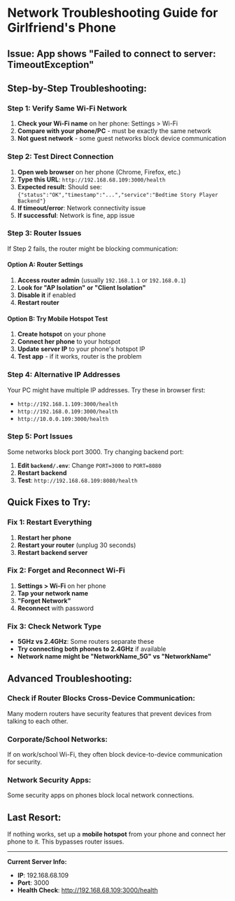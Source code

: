 # Network Troubleshooting Guide for Girlfriend's Phone

## Issue: App shows "Failed to connect to server: TimeoutException"

## Step-by-Step Troubleshooting:

### Step 1: Verify Same Wi-Fi Network
1. **Check your Wi-Fi name** on her phone: Settings > Wi-Fi
2. **Compare with your phone/PC** - must be exactly the same network
3. **Not guest network** - some guest networks block device communication

### Step 2: Test Direct Connection
1. **Open web browser** on her phone (Chrome, Firefox, etc.)
2. **Type this URL**: `http://192.168.68.109:3000/health`
3. **Expected result**: Should see: `{"status":"OK","timestamp":"...","service":"Bedtime Story Player Backend"}`
4. **If timeout/error**: Network connectivity issue
5. **If successful**: Network is fine, app issue

### Step 3: Router Issues
If Step 2 fails, the router might be blocking communication:

#### Option A: Router Settings
1. **Access router admin** (usually `192.168.1.1` or `192.168.0.1`)
2. **Look for "AP Isolation" or "Client Isolation"**
3. **Disable it** if enabled
4. **Restart router**

#### Option B: Try Mobile Hotspot Test
1. **Create hotspot** on your phone
2. **Connect her phone** to your hotspot
3. **Update server IP** to your phone's hotspot IP
4. **Test app** - if it works, router is the problem

### Step 4: Alternative IP Addresses
Your PC might have multiple IP addresses. Try these in browser first:
- `http://192.168.1.109:3000/health`
- `http://192.168.0.109:3000/health`
- `http://10.0.0.109:3000/health`

### Step 5: Port Issues
Some networks block port 3000. Try changing backend port:
1. **Edit `backend/.env`**: Change `PORT=3000` to `PORT=8080`
2. **Restart backend**
3. **Test**: `http://192.168.68.109:8080/health`

## Quick Fixes to Try:

### Fix 1: Restart Everything
1. **Restart her phone**
2. **Restart your router** (unplug 30 seconds)
3. **Restart backend server**

### Fix 2: Forget and Reconnect Wi-Fi
1. **Settings > Wi-Fi** on her phone
2. **Tap your network name**
3. **"Forget Network"**
4. **Reconnect** with password

### Fix 3: Check Network Type
- **5GHz vs 2.4GHz**: Some routers separate these
- **Try connecting both phones to 2.4GHz** if available
- **Network name might be "NetworkName_5G" vs "NetworkName"**

## Advanced Troubleshooting:

### Check if Router Blocks Cross-Device Communication:
Many modern routers have security features that prevent devices from talking to each other.

### Corporate/School Networks:
If on work/school Wi-Fi, they often block device-to-device communication for security.

### Network Security Apps:
Some security apps on phones block local network connections.

## Last Resort:
If nothing works, set up a **mobile hotspot** from your phone and connect her phone to it. This bypasses router issues.

---

**Current Server Info:**
- **IP**: 192.168.68.109
- **Port**: 3000  
- **Health Check**: http://192.168.68.109:3000/health
